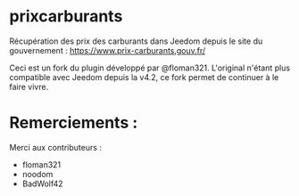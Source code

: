 # prixcarburants
Récupération des prix des carburants dans Jeedom depuis le site du gouvernement : https://www.prix-carburants.gouv.fr/

Ceci est un fork du plugin développé par @floman321. L'original n'étant plus compatible avec Jeedom depuis la v4.2, ce fork permet de continuer à le faire vivre.

# Remerciements :
Merci aux contributeurs :
- floman321
- noodom
- BadWolf42
